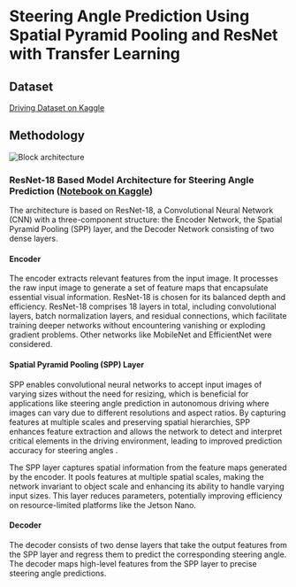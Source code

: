 # Steering Angle Prediction Using Spatial Pyramid Pooling and ResNet with Transfer Learning

## Dataset
[Driving Dataset on Kaggle](https://www.kaggle.com/datasets/vinaypepakayala/driving-dataset/data)

## Methodology
![Block architecture](https://github.com/user-attachments/assets/ab5e06f0-2d1a-43fd-9c7d-7c0ed9188cbf)

### ResNet-18 Based Model Architecture for Steering Angle Prediction ([Notebook on Kaggle](https://www.kaggle.com/code/vinaypepakayala/steering-angle/notebook))

The architecture is based on ResNet-18, a Convolutional Neural Network (CNN) with a three-component structure: the Encoder Network, the Spatial Pyramid Pooling (SPP) layer, and the Decoder Network consisting of two dense layers.


#### Encoder
The encoder extracts relevant features from the input image. It processes the raw input image to generate a set of feature maps that encapsulate essential visual information. ResNet-18 is chosen for its balanced depth and efficiency. ResNet-18 comprises 18 layers in total, including convolutional layers, batch normalization layers, and residual connections, which facilitate training deeper networks without encountering vanishing or exploding gradient problems. Other networks like MobileNet and EfficientNet were considered.

#### Spatial Pyramid Pooling (SPP) Layer
SPP enables convolutional neural networks to accept input images of varying sizes without the need for resizing, which is beneficial for applications like steering angle prediction in autonomous driving where images can vary due to different resolutions and aspect ratios. By capturing features at multiple scales and preserving spatial hierarchies, SPP enhances feature extraction and allows the network to detect and interpret critical elements in the driving environment, leading to improved prediction accuracy for steering angles .

The SPP layer captures spatial information from the feature maps generated by the encoder. It pools features at multiple spatial scales, making the network invariant to object scale and enhancing its ability to handle varying input sizes. This layer reduces parameters, potentially improving efficiency on resource-limited platforms like the Jetson Nano.

#### Decoder
The decoder consists of two dense layers that take the output features from the SPP layer and regress them to predict the corresponding steering angle. The decoder maps high-level features from the SPP layer to precise steering angle predictions.
